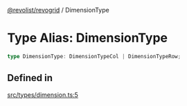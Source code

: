 [@revolist/revogrid](README.md) / DimensionType

# Type Alias: DimensionType

```ts
type DimensionType: DimensionTypeCol | DimensionTypeRow;
```

## Defined in

[src/types/dimension.ts:5](https://github.com/revolist/revogrid/blob/b102ae971c99d2b260b571c48c9b2f785d580474/src/types/dimension.ts#L5)
